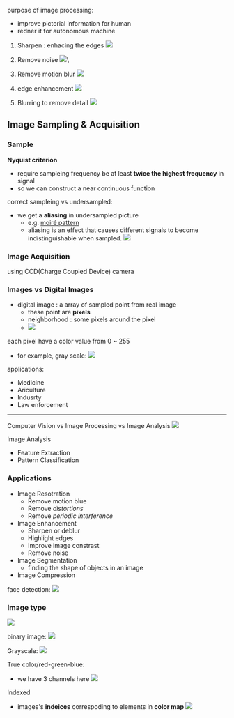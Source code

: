 purpose of image processing:
* improve pictorial information for human
* redner it for autonomous machine

1. Sharpen : enhacing the edges
![](https://i.imgur.com/Uk82EJU.png)

2. Remove noise
 ![](https://i.imgur.com/H1Twr6K.png)\
 
 3. Remove motion blur
![](https://i.imgur.com/OZBpaCy.png)

4. edge enhancement
![](https://i.imgur.com/GFuhOs0.png)

5. Blurring to remove detail
![](https://i.imgur.com/eOGGyBj.png)

## Image Sampling & Acquisition
### Sample
**Nyquist criterion**
* require sampleing frequency be at least **twice the  highest frequency** in signal
* so we can construct a near continuous function

correct sampleing vs undersampled:
* we get a **aliasing** in undersampled picture
	* e.g.  [moiré pattern](https://en.wikipedia.org/wiki/Moir%C3%A9_pattern)
	* aliasing is an effect that causes different signals to become indistinguishable when sampled.
![](https://i.imgur.com/Ls6ZrtB.png)


### Image Acquisition
using CCD(Charge Coupled Device) camera

### Images vs Digital Images
* digital image : a array of sampled point from real image
	* these point are **pixels**
	* neighborhood : some pixels around the pixel
	* ![](https://i.imgur.com/Ct3cyJx.png)

each pixel have a color value from 0 ~ 255
* for example, gray scale: 
![](https://i.imgur.com/GuyjHrK.png)

applications:
* Medicine
* Ariculture
* Indusrty
* Law enforcement


---
Computer Vision vs Image Processing vs Image Analysis
![](https://i.imgur.com/bctvmyu.png)


Image Analysis
* Feature Extraction
* Pattern Classification

### Applications
* Image Resotration
	* Remove motion blue 
	* Remove *distortions*
	* Remove *periodic interference*
* Image Enhancement
	* Sharpen or deblur
	* Highlight edges
	* Improve image constrast
	* Remove noise
* Image Segmentation
	* finding the shape of objects in an image
* Image Compression

face detection:
![](https://i.imgur.com/eyUueud.png)

### Image type
![](https://i.imgur.com/GMKNqa8.png)

binary image:
![](https://i.imgur.com/FjyYySH.png)


Grayscale:
![](https://i.imgur.com/8W0963v.png)

True color/red-green-blue:
* we have 3 channels here
![](https://i.imgur.com/CFd22ja.png)

Indexed
* images's **indeices** correspoding to elements in **color map**
![](https://i.imgur.com/jCynIpg.png)
